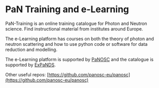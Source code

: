 # PaN Training and e-Learning

PaN-Training is an online training catalogue for Photon and Neutron science. 
Find instructional material from institutes around Europe. 

The e-Learning platform has courses on both the theory of photon and neutron scattering
and how to use python code or software for data reduction and modelling.

The e-Learning platform is supported by [PaNOSC](https://www.panosc.eu/) and the catalogue is supported by [ExPaNDS](https://expands.eu/).

Other useful repos: [https://github.com/panosc-eu/panosc](https://github.com/panosc-eu/panosc)
